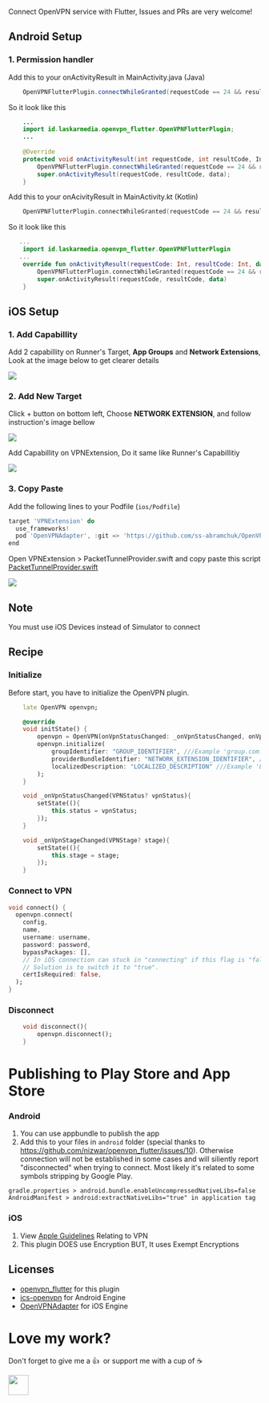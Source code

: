 Connect OpenVPN service with Flutter, Issues and PRs are very welcome!

## Android Setup
### <b>1. Permission handler</b>
Add this to your onActivityResult in MainActivity.java (Java)

```java
    OpenVPNFlutterPlugin.connectWhileGranted(requestCode == 24 && resultCode == RESULT_OK);
```
So it look like this
```java
    ...
    import id.laskarmedia.openvpn_flutter.OpenVPNFlutterPlugin;
    ...
    
    @Override
    protected void onActivityResult(int requestCode, int resultCode, Intent data) {
        OpenVPNFlutterPlugin.connectWhileGranted(requestCode == 24 && resultCode == RESULT_OK);
        super.onActivityResult(requestCode, resultCode, data);
    }
```

Add this to your onAcivityResult in MainActivity.kt (Kotlin)

```kotlin
    OpenVPNFlutterPlugin.connectWhileGranted(requestCode == 24 && resultCode == RESULT_OK);
```
So it look like this
```kotlin
   ...
    import id.laskarmedia.openvpn_flutter.OpenVPNFlutterPlugin
   ...
    override fun onActivityResult(requestCode: Int, resultCode: Int, data: Intent?) {
        OpenVPNFlutterPlugin.connectWhileGranted(requestCode == 24 && resultCode == RESULT_OK)
        super.onActivityResult(requestCode, resultCode, data)
    }
```

## iOS Setup

### <b>1. Add Capabillity</b>
Add 2 capabillity on Runner's Target, <b>App Groups</b> and <b>Network Extensions</b>, Look at the image below to get clearer details

<img src="https://blogger.googleusercontent.com/img/a/AVvXsEjYWGJ2ug4JM5g8_WslvdRY0Q-UUizOdmoCG8Ybhte9LiIv8_SSYFDHl-PzWApnAxvTA0hdpnBzca7C_zU5pHnyD8NLNoMw1ZOty7Zo6PTF22oIk7liB0aCXQnRAI1R0Zv9XfnuwuHuourtUR6lzf1ztrU_PTa6QFAU8kRPK-4h5MVu7QVzmpVs4Fvl=s600"/>

### <b>2. Add New Target</b>
Click + button on bottom left, Choose <b>NETWORK EXTENSION</b>, and follow instruction's image bellow

<img src="https://blogger.googleusercontent.com/img/a/AVvXsEirvK1MMCqLADbXdtjppE-z1QC_cDPBnCWZ1EPkNLCM7TYyG3c2IGf8zlb1svW6aP6UB4eNOpX3svFwP_e9D0iP9Mb-dlXVtnUsYlg3iIQVqi_mmw4vLH5d8peEt7UGORikSlB3Hy0o1vj4XIBJNv5g8bIellHTXo4Zu4toh7Dt0jw4ZMyWDAoepLp7=s600"/>

Add Capabillity on VPNExtension, Do it same like Runner's Capabillitiy

<img src="https://blogger.googleusercontent.com/img/a/AVvXsEgEj_1oXmgRSaVISGFHutY88enlUG1V8ynqfDHso-uS6vKEBLa-dhhChjZQ12iN7UpNM6thCHLmll3h6p_lW9URAPca-pXkwIN1pmATdfk3NnqnmlYtgUAicbr-zDZmNF7JJ4l4EArFtdrb_IjxH_FpLJGCURkpGO9qBtkw9WYs3k2vRSa3c8ga9b6S=s600"/>

### <b>3. Copy Paste</b>
Add the following lines to your Podfile (`ios/Podfile`)

```dart
target 'VPNExtension' do
  use_frameworks!
  pod 'OpenVPNAdapter', :git => 'https://github.com/ss-abramchuk/OpenVPNAdapter.git', :tag => '0.8.0'
end
```

Open VPNExtension > PacketTunnelProvider.swift and copy paste this script <a href="https://raw.githubusercontent.com/nizwar/openvpn_flutter/master/example/ios/VPNExtension/PacketTunnelProvider.swift">PacketTunnelProvider.swift</a>

<img src="https://blogger.googleusercontent.com/img/a/AVvXsEhPf7Vl_8LPYMTTCn0UbpR3f3qzaFPFRMikSg8xetWRyfTuViq6o3fdrjU4-jD-xZtkOZV_i2WoNXkcHLn7znHengHZGgtlJlNbNk6vjNYgI2jYg8ToOYIQjR7QBd443ee4GqpEww0FYPrIiIpabUthpur6SakiPJM1dsDNCBW9ROWixuEzrk61aIod=s600">

## Note
You must use iOS Devices instead of Simulator to connect



## Recipe

### Initialize
Before start, you have to initialize the OpenVPN plugin.

```dart
    late OpenVPN openvpn;

    @override
    void initState() {
        openvpn = OpenVPN(onVpnStatusChanged: _onVpnStatusChanged, onVpnStageChanged: _onVpnStageChanged);
        openvpn.initialize(
            groupIdentifier: "GROUP_IDENTIFIER", ///Example 'group.com.laskarmedia.vpn'
            providerBundleIdentifier: "NETWORK_EXTENSION_IDENTIFIER", ///Example 'id.laskarmedia.openvpnFlutterExample.VPNExtension'
            localizedDescription: "LOCALIZED_DESCRIPTION" ///Example 'Laskarmedia VPN'
        );
    }

    void _onVpnStatusChanged(VPNStatus? vpnStatus){
        setState((){
            this.status = vpnStatus;
        });
    }

    void _onVpnStageChanged(VPNStage? stage){
        setState((){
            this.stage = stage;
        });
    }

```


### Connect to VPN
```dart
void connect() {
  openvpn.connect(
    config,
    name,
    username: username,
    password: password,
    bypassPackages: [],
    // In iOS connection can stuck in "connecting" if this flag is "false". 
    // Solution is to switch it to "true".
    certIsRequired: false,
  );
}
```

### Disconnect 
```dart
    void disconnect(){
        openvpn.disconnect();
    }
```


# Publishing to Play Store and App Store
### Android
1. You can use appbundle to publish the app
2. Add this to your files in `android` folder (special thanks to https://github.com/nizwar/openvpn_flutter/issues/10). Otherwise connection will not be
established in some cases and will siliently report "disconnected" when trying to connect. Most likely it's related to some symbols stripping by
Google Play.
```
gradle.properties > android.bundle.enableUncompressedNativeLibs=false
AndroidManifest > android:extractNativeLibs="true" in application tag
```

### iOS
1. View [Apple Guidelines](https://developer.apple.com/app-store/review/guidelines/#vpn-apps) Relating to VPN
2. This plugin DOES use Encryption BUT, It uses Exempt Encryptions

## Licenses
* [openvpn_flutter](https://github.com/nizwar/openvpn_flutter/blob/master/LICENSE) for this plugin
* [ics-openvpn](https://github.com/schwabe/ics-openvpn) for Android Engine 
* [OpenVPNAdapter](https://github.com/ss-abramchuk/OpenVPNAdapter) for iOS Engine
# Love my work?
Don't forget to give me a 👍 &nbsp;or support me with a cup of ☕️  

<a href="https://paypal.me/nizwar/"><img src="https://raw.githubusercontent.com/andreostrovsky/donate-with-paypal/master/blue.svg" height="40"></a> 
